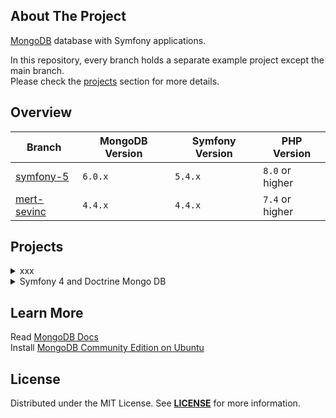 ## About The Project
[MongoDB][mongodb] database with Symfony applications.    

In this repository, every branch holds a separate example project except the main branch.  
Please check the [projects](#projects) section for more details.


## Overview
| Branch                     | MongoDB Version | Symfony Version | PHP Version     |
|----------------------------|-----------------|-----------------|-----------------|
| [symfony-5][symfony-5]     | `6.0.x`         | `5.4.x`         | `8.0` or higher |
| [mert-sevinc][mert-sevinc] | `4.4.x`         | `4.4.x`         | `7.4` or higher |


## Projects
<details><summary>xxx</summary>  
<p>  

<img
src="xxx"
alt="xxx"
width="80%"
/>

**Code:** https://github.com/habibun/symfony-mongodb/tree/xx  
**Resources:**
- [xx][xx] 
<br/>

#### Installation
```bash
git clone git@github.com:habibun/symfony-mongodb.git
cd symfony-mongodb
git checkout xx
git pull origin xx
symfony composer install
```

</p>
</details>


<details><summary>Symfony 4 and Doctrine Mongo DB</summary>  
<p>  

<img
src="xxx"
alt="xxx"
width="80%"
/>

**Code:** https://github.com/habibun/symfony-mongodb/tree/mert-sevinc  
**Resources:**
- [Symfony 4 and Doctrine Mongo DB][https://medium.com/@ahmetmertsevinc/symfony-4-and-doctrine-mongo-db-c9ac0f02f742]  
<br/>

#### Installation
```bash
git clone git@github.com:habibun/symfony-mongodb.git
cd symfony-mongodb
git checkout mert-sevinc
git pull origin mert-sevinc
symfony composer install
```

</p>
</details>


## Learn More
Read [MongoDB Docs](https://www.mongodb.com/docs/)  
Install [MongoDB Community Edition on Ubuntu](https://www.mongodb.com/docs/v4.4/tutorial/install-mongodb-on-ubuntu/)


## License
Distributed under the MIT License. See **[LICENSE][license]** for more information.


[//]: # (Links)
[mongodb]: https://www.mongodb.com
[license]: https://github.com/habibun/symfony-mongodb/blob/main/LICENSE

[mert-sevinc]: https://github.com/habibun/symfony-mongodb/tree/mert-sevinc
[symfony-5]: https://github.com/habibun/symfony-mongodb/tree/symfony-5
[license]: https://github.com/habibun/symfony-mongodb/blob/main/LICENSE
